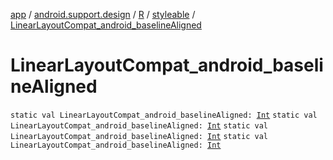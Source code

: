[app](../../../index.md) / [android.support.design](../../index.md) / [R](../index.md) / [styleable](index.md) / [LinearLayoutCompat_android_baselineAligned](.)

# LinearLayoutCompat_android_baselineAligned

`static val LinearLayoutCompat_android_baselineAligned: `[`Int`](https://kotlinlang.org/api/latest/jvm/stdlib/kotlin/-int/index.html)
`static val LinearLayoutCompat_android_baselineAligned: `[`Int`](https://kotlinlang.org/api/latest/jvm/stdlib/kotlin/-int/index.html)
`static val LinearLayoutCompat_android_baselineAligned: `[`Int`](https://kotlinlang.org/api/latest/jvm/stdlib/kotlin/-int/index.html)
`static val LinearLayoutCompat_android_baselineAligned: `[`Int`](https://kotlinlang.org/api/latest/jvm/stdlib/kotlin/-int/index.html)